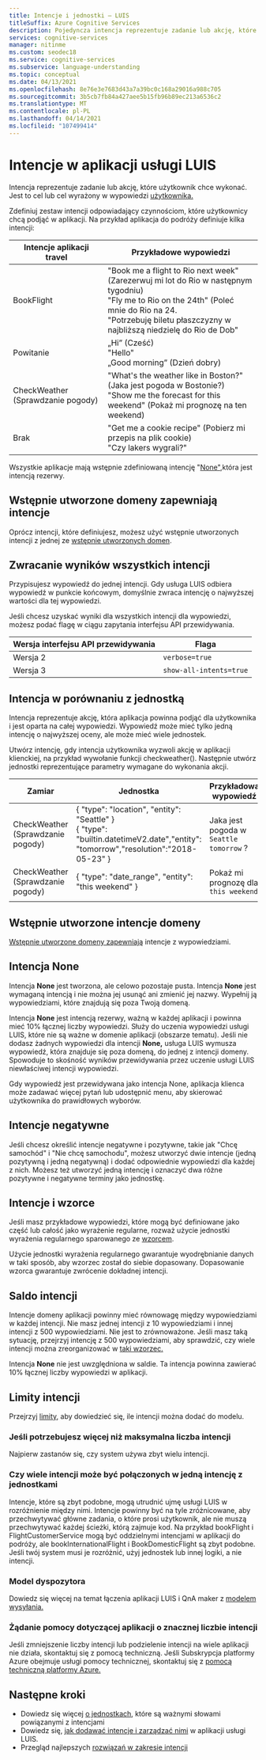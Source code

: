 ```yaml
---
title: Intencje i jednostki — LUIS
titleSuffix: Azure Cognitive Services
description: Pojedyncza intencja reprezentuje zadanie lub akcję, które użytkownik chce wykonać. Jest to cel lub zamierzenie wyrażone w wypowiedzi użytkownika. Zdefiniuj zestaw intencji odpowiadający czynnościom, które użytkownicy chcą podjąć w aplikacji.
services: cognitive-services
manager: nitinme
ms.custom: seodec18
ms.service: cognitive-services
ms.subservice: language-understanding
ms.topic: conceptual
ms.date: 04/13/2021
ms.openlocfilehash: 8e76e3e7683d43a7a39bc0c168a29016a988c705
ms.sourcegitcommit: 3b5cb7fb84a427aee5b15fb96b89ec213a6536c2
ms.translationtype: MT
ms.contentlocale: pl-PL
ms.lasthandoff: 04/14/2021
ms.locfileid: "107499414"
---
```

# <a name="intents-in-your-luis-app"></a>Intencje w aplikacji usługi LUIS

Intencja reprezentuje zadanie lub akcję, które użytkownik chce wykonać. Jest to cel lub cel wyrażony w wypowiedzi [użytkownika.](luis-concept-utterance.md)

Zdefiniuj zestaw intencji odpowiadający czynnościom, które użytkownicy chcą podjąć w aplikacji. Na przykład aplikacja do podróży definiuje kilka intencji:

Intencje aplikacji travel   |   Przykładowe wypowiedzi   |
------|------|
 BookFlight     |   "Book me a flight to Rio next week" (Zarezerwuj mi lot do Rio w następnym tygodniu) <br/> "Fly me to Rio on the 24th" (Poleć mnie do Rio na 24. <br/> "Potrzebuję biletu płaszczyzny w najbliższą niedzielę do Rio de Dob"    |
 Powitanie     |   „Hi” (Cześć) <br/>"Hello" <br/>„Good morning” (Dzień dobry)  |
 CheckWeather (Sprawdzanie pogody) | "What's the weather like in Boston?" (Jaka jest pogoda w Bostonie?) <br/> "Show me the forecast for this weekend" (Pokaż mi prognozę na ten weekend) |
 Brak         | "Get me a cookie recipe" (Pobierz mi przepis na plik cookie)<br>"Czy lakers wygrali?" |

Wszystkie aplikacje mają wstępnie zdefiniowaną intencję "[None",](#none-intent)która jest intencją rezerwy.

## <a name="prebuilt-domains-provide-intents"></a>Wstępnie utworzone domeny zapewniają intencje
Oprócz intencji, które definiujesz, możesz użyć wstępnie utworzonych intencji z jednej ze [wstępnie utworzonych domen](./howto-add-prebuilt-models.md).

## <a name="return-all-intents-scores"></a>Zwracanie wyników wszystkich intencji
Przypisujesz wypowiedź do jednej intencji. Gdy usługa LUIS odbiera wypowiedź w punkcie końcowym, domyślnie zwraca intencję o najwyższej wartości dla tej wypowiedzi.

Jeśli chcesz uzyskać wyniki dla wszystkich intencji dla wypowiedzi, możesz podać flagę w ciągu zapytania interfejsu API przewidywania.

|Wersja interfejsu API przewidywania|Flaga|
|--|--|
|Wersja 2|`verbose=true`|
|Wersja 3|`show-all-intents=true`|

## <a name="intent-compared-to-entity"></a>Intencja w porównaniu z jednostką
Intencja reprezentuje akcję, która aplikacja powinna podjąć dla użytkownika i jest oparta na całej wypowiedzi. Wypowiedź może mieć tylko jedną intencję o najwyższej oceny, ale może mieć wiele jednostek.

<a name="how-do-intents-relate-to-entities"></a>

Utwórz intencję, gdy  intencja użytkownika wyzwoli akcję w aplikacji klienckiej, na przykład wywołanie funkcji checkweather(). Następnie utwórz jednostki reprezentujące parametry wymagane do wykonania akcji.

|Zamiar   | Jednostka | Przykładowa wypowiedź   |
|------------------|------------------------------|------------------------------|
| CheckWeather (Sprawdzanie pogody) | { "type": "location", "entity": "Seattle" }<br>{ "type": "builtin.datetimeV2.date","entity": "tomorrow","resolution":"2018-05-23" } | Jaka jest pogoda w `Seattle` `tomorrow` ? |
| CheckWeather (Sprawdzanie pogody) | { "type": "date_range", "entity": "this weekend" } | Pokaż mi prognozę dla `this weekend` |
||||

## <a name="prebuilt-domain-intents"></a>Wstępnie utworzone intencje domeny

[Wstępnie utworzone domeny zapewniają](./howto-add-prebuilt-models.md) intencje z wypowiedziami.

## <a name="none-intent"></a>Intencja None

Intencja **None** jest tworzona, ale celowo pozostaje pusta. Intencja **None** jest wymaganą intencją i nie można jej usunąć ani zmienić jej nazwy. Wypełnij ją wypowiedziami, które znajdują się poza Twoją domeną.

Intencja **None** jest intencją rezerwy, ważną w każdej aplikacji i powinna mieć 10% łącznej liczby wypowiedzi. Służy do uczenia wypowiedzi usługi LUIS, które nie są ważne w domenie aplikacji (obszarze tematu). Jeśli nie dodasz żadnych wypowiedzi dla intencji **None,** usługa LUIS wymusza wypowiedź, która znajduje się poza domeną, do jednej z intencji domeny. Spowoduje to skośność wyników przewidywania przez uczenie usługi LUIS niewłaściwej intencji wypowiedzi.

Gdy wypowiedź jest przewidywana jako intencja None, aplikacja klienca może zadawać więcej pytań lub udostępnić menu, aby skierować użytkownika do prawidłowych wyborów.

## <a name="negative-intentions"></a>Intencje negatywne
Jeśli chcesz określić intencje negatywne i pozytywne,  takie jak "Chcę  samochód" i "Nie chcę samochodu", możesz utworzyć dwie intencje (jedną pozytywną i jedną negatywną) i dodać odpowiednie wypowiedzi dla każdej z nich. Możesz też utworzyć jedną intencję i oznaczyć dwa różne pozytywne i negatywne terminy jako jednostkę.

## <a name="intents-and-patterns"></a>Intencje i wzorce

Jeśli masz przykładowe wypowiedzi, które mogą być definiowane jako część lub [](luis-concept-entity-types.md#regex-entity) całość jako wyrażenie regularne, rozważ użycie jednostki wyrażenia regularnego sparowanego ze [wzorcem](luis-concept-patterns.md).

Użycie jednostki wyrażenia regularnego gwarantuje wyodrębnianie danych w taki sposób, aby wzorzec został do siebie dopasowany. Dopasowanie wzorca gwarantuje zwrócenie dokładnej intencji.

## <a name="intent-balance"></a>Saldo intencji
Intencje domeny aplikacji powinny mieć równowagę między wypowiedziami w każdej intencji. Nie masz jednej intencji z 10 wypowiedziami i innej intencji z 500 wypowiedziami. Nie jest to zrównoważone. Jeśli masz taką sytuację, przejrzyj intencję z 500 wypowiedziami, aby sprawdzić, czy wiele intencji można zreorganizować w [taki wzorzec.](luis-concept-patterns.md)

Intencja **None** nie jest uwzględniona w saldie. Ta intencja powinna zawierać 10% łącznej liczby wypowiedzi w aplikacji.

## <a name="intent-limits"></a>Limity intencji
Przejrzyj [limity,](luis-limits.md#model-boundaries) aby dowiedzieć się, ile intencji można dodać do modelu.

### <a name="if-you-need-more-than-the-maximum-number-of-intents"></a>Jeśli potrzebujesz więcej niż maksymalna liczba intencji
Najpierw zastanów się, czy system używa zbyt wielu intencji.

### <a name="can-multiple-intents-be-combined-into-single-intent-with-entities"></a>Czy wiele intencji może być połączonych w jedną intencję z jednostkami
Intencje, które są zbyt podobne, mogą utrudnić ujmę usługi LUIS w rozróżnienie między nimi. Intencje powinny być na tyle zróżnicowane, aby przechwytywać główne zadania, o które prosi użytkownik, ale nie muszą przechwytywać każdej ścieżki, którą zajmuje kod. Na przykład bookFlight i FlightCustomerService mogą być oddzielnymi intencjami w aplikacji do podróży, ale bookInternationalFlight i BookDomesticFlight są zbyt podobne. Jeśli twój system musi je rozróżnić, użyj jednostek lub innej logiki, a nie intencji.

### <a name="dispatcher-model"></a>Model dyspozytora
Dowiedz się więcej na temat łączenia aplikacji LUIS i QnA maker z [modelem wysyłania.](luis-concept-enterprise.md#when-you-need-to-combine-several-luis-and-qna-maker-apps)

### <a name="request-help-for-apps-with-significant-number-of-intents"></a>Żądanie pomocy dotyczącej aplikacji o znacznej liczbie intencji
Jeśli zmniejszenie liczby intencji lub podzielenie intencji na wiele aplikacji nie działa, skontaktuj się z pomocą techniczną. Jeśli Subskrypcja platformy Azure obejmuje usługi pomocy technicznej, skontaktuj się z [pomocą techniczną platformy Azure.](https://azure.microsoft.com/support/options/)

## <a name="next-steps"></a>Następne kroki

* Dowiedz się więcej [o jednostkach](luis-concept-entity-types.md), które są ważnymi słowami powiązanymi z intencjami
* Dowiedz się, [jak dodawać intencje i zarządzać nimi](luis-how-to-add-intents.md) w aplikacji usługi LUIS.
* Przegląd najlepszych [rozwiązań w zakresie intencji](luis-concept-best-practices.md)